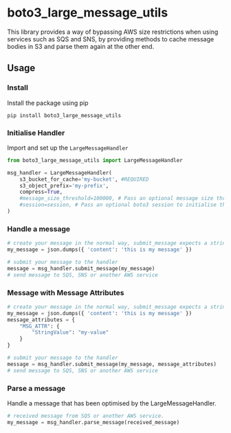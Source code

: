 # boto3_large_message_utils

This library provides a way of bypassing AWS size restrictions when using services such as SQS and SNS, by providing methods to cache message bodies in S3 and parse them again at the other end.

## Usage

### Install

Install the package using pip

```shell script
pip install boto3_large_message_utils
```

### Initialise Handler

Import and set up the `LargeMessageHandler`

```python
from boto3_large_message_utils import LargeMessageHandler

msg_handler = LargeMessageHandler(
    s3_bucket_for_cache='my-bucket', #REQUIRED
    s3_object_prefix='my-prefix',
    compress=True,
    #message_size_threshold=100000, # Pass an optional message size threshold
    #session=session, # Pass an optional boto3 session to initialise the client from the session
)
```

### Handle a message

```python
# create your message in the normal way, submit_message expects a string
my_message = json.dumps({ 'content': 'this is my message' })

# submit your message to the handler
message = msg_handler.submit_message(my_message)
# send message to SQS, SNS or another AWS service
```

### Message with Message Attributes

```python
# create your message in the normal way, submit_message expects a string
my_message = json.dumps({ 'content': 'this is my message' })
message_attributes = {
    "MSG_ATTR": {
        "StringValue": "my-value"
    }
}

# submit your message to the handler
message = msg_handler.submit_message(my_message, message_attributes)
# send message to SQS, SNS or another AWS service
```

### Parse a message

Handle a message that has been optimised by the LargeMessageHandler.

```python
# received message from SQS or another AWS service.
my_message = msg_handler.parse_message(received_message)
```
